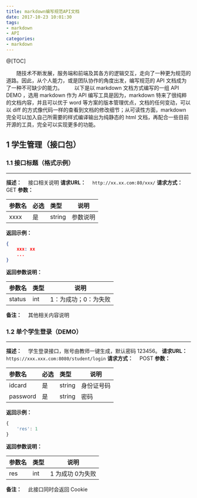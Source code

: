 ```yaml
---
title: markdown编写规范API文档
date: 2017-10-23 10:01:30
tags:
- markdown
- API
categories:
- markdown
---
```


@[TOC]

<!-- more -->

　　随技术不断发展，服务端和前端及其各方的逻辑交互，走向了一种更为规范的道路。因此，从个人能力，或是团队协作的角度出发，编写规范的 API 文档成为了一种不可缺少的能力。
　　以下是以 markdown 文档方式编写的一组 API DEMO ，选用 markdown 作为 API 编写工具是因为，markdown 特来了很纯粹的文档内容，并且可以优于 word 等方案的版本管理优点，文档的任何变动，可以以 diff 的方式像代码一样的查看到文档的修改细节；从可读性方面，markdown 完全可以加入自己所需要的样式编译输出为纯静态的 html 文档，再配合一些目前开源的工具，完全可以实现更多的功能。

## 1 学生管理（接口包）

### 1.1 接口标题（格式示例）

* * *

**描述：**
　接口相关说明
**请求URL：**
　`http://xx.xx.com:80/xxx/`
**请求方式：**
　GET
**参数：**

| 参数名 | 必选 | 类型   | 说明     |
|:-------|:-----|:-------|----------|
| xxxx   | 是   | string | 参数说明 |
**返回示例：**

```json
{
    xxx: xx
    ...
}
```

**返回参数说明：**

| 参数名 | 类型 | 说明                 |
|:-------|:-----|----------------------|
| status | int  | 1：为成功；0：为失败 |
**备注：**
　其他相关内容说明

### 1.2 单个学生登录（DEMO）

* * *

**描述：**
　学生登录接口，账号由教师一键生成，默认密码 123456。
**请求URL：**
　`https://xxx.xxx.com:8080/student/login`
**请求方式：**
　POST
**参数：**

| 参数名   | 必选 | 类型   | 说明       |
|:---------|:-----|:------|------------|
| idcard   | 是   | string | 身份证号码 |
| password | 是   | string | 密码       |
**返回示例：**

```js
{
    'res': 1
}
```

**返回参数说明：**

| 参数名 | 类型 | 说明             |
|:-------|:-----|-----------------|
| res    | int  | 1 为成功 0为失败 |
**备注：**
　此接口同时会返回 Cookie
